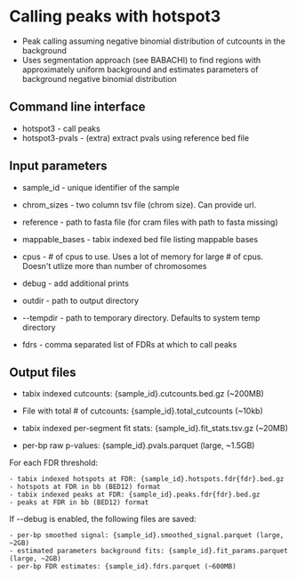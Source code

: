 # Calling peaks with hotspot3

- Peak calling assuming negative binomial distribution of cutcounts in the background
- Uses segmentation approach (see BABACHI) to find regions with approximately uniform background and estimates parameters of background negative binomial distribution

## Command line interface
- hotspot3 - call peaks
- hotspot3-pvals - (extra) extract pvals using reference bed file

## Input parameters
- sample_id - unique identifier of the sample
- chrom_sizes - two column tsv file (chrom size). Can provide url.
- reference - path to fasta file (for cram files with path to fasta missing)
- mappable_bases - tabix indexed bed file listing mappable bases

- cpus - # of cpus to use. Uses a lot of memory for large # of cpus. Doesn't utlize more than number of chromosomes
- debug - add additional prints
- outdir - path to output directory
- --tempdir - path to temporary directory. Defaults to system temp directory

- fdrs - comma separated list of FDRs at which to call peaks

## Output files
- tabix indexed cutcounts: {sample_id}.cutcounts.bed.gz (~200MB)
- File with total # of cutcounts: {sample_id}.total_cutcounts (~10kb)

- tabix indexed per-segment fit stats: {sample_id}.fit_stats.tsv.gz (~20MB)

- per-bp raw p-values: {sample_id}.pvals.parquet (large, ~1.5GB)

For each FDR threshold:

    - tabix indexed hotspots at FDR: {sample_id}.hotspots.fdr{fdr}.bed.gz
    - hotspots at FDR in bb (BED12) format
    - tabix indexed peaks at FDR: {sample_id}.peaks.fdr{fdr}.bed.gz
    - peaks at FDR in bb (BED12) format


If --debug is enabled, the following files are saved:

    - per-bp smoothed signal: {sample_id}.smoothed_signal.parquet (large, ~2GB)
    - estimated parameters background fits: {sample_id}.fit_params.parquet (large, ~2GB)
    - per-bp FDR estimates: {sample_id}.fdrs.parquet (~600MB)